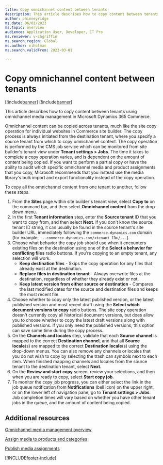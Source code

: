 ```yaml
---
title: Copy omnichannel content between tenants
description: This article describes how to copy content between tenants using omnichannel media management in Microsoft Dynamics 365 Commerce.
author: phinneyridge
ms.date: 06/01/2023
ms.topic: overview
audience: Application User, Developer, IT Pro
ms.reviewer: v-chgriffin
ms.search.region: Global
ms.author: niholman
ms.search.validFrom: 2023-03-01

---
```


# Copy omnichannel content between tenants

[!include[banner](../includes/banner.md)]
[!include[banner](../includes/preview-banner.md)]

This article describes how to copy content between tenants using omnichannel media management in Microsoft Dynamics 365 Commerce.

Omnichannel content can be copied across tenants, much like the site copy operation for individual websites in Commerce site builder. The copy process is always initiated from the destination tenant, where you specify a source tenant from which to copy omnichannel content. The copy operation is performed by the CMS job service which can be monitored from site builder's tenant view under **Tenant settings \> Jobs**. The time it takes to complete a copy operation varies, and is dependent on the amount of content being copied. If you want to perform a partial copy or have the ability to audit which specific omnichannel media and product assignments that you copy, Microsoft recommends that you instead use the media library's bulk import and export functionality instead of the copy operation.

To copy all the omnichannel content from one tenant to another, follow these steps.

1. From the **Sites** page within site builder's tenant view, select **Copy to** on the command bar, and then select **Omnichannel content** from the drop-down menu.
2. In the first **Tenant information** step, enter the **Source tenant** ID that you want to copy from, and then select **Next**. If you don't know the source tenant ID string, it can usually be found in the source tenant's site builder URL, immediately following the `commerce.dynamics.com` domain (for example, `...commerce.dynamics.com/<tenant ID>/...`).
3. Choose what behavior the copy job should use when it encounters existing files on the destination using one of the **Select a behavior for conflicting files** radio buttons. If you're copying to an empty tenant, any selection will work.
    - **Keep destination files** - Skips the copy operation for any files that already exist at the destination.
    - **Replace files in destination tenant** - Always overwrite files at the destination, regardless of whether they already exist or not.
    - **Keep latest version from either source or destination** - Compares the last modified dates for the source and destination files and keeps the most recent file.  
5. Choose whether to copy only the latest published version, or the latest published version and most recent draft using the **Select which document versions to copy** radio buttons. The site copy operation doesn't currently copy all historical document versions, but does allow you to choose whether to copy the latest draft versions along with published versions. If you only need the published versions, this option can save some time during the copy process.
6. On the **Channels and locales** step, validate that each **Source channel** is mapped to the correct **Destination channel**, and that all **Source locale**(s) are mapped to the correct **Destination locale**(s) using the drop-down menus. You can also remove any channels or locales that you do not wish to copy by selecting the trash can symbols next to each item. When finished mapping channels and locales from the source tenant to the destination tenant, select **Next**.
7. On the **Review and start copy** screen, review your selections, and then when you are ready to copy, select **Start copy job**.
8. To monitor the copy job progress, you can either select the link in the job queue notification from **Notifications** (bell icon) on the upper right, or on the lower left of navigation pane, go to **Tenant settings \> Jobs**. Job completion times will vary based on whether you have other tenant jobs in the queue, and the amount of content being copied.

## Additional resources

[Omnichannel media management overview](omnichannel-media-management-overview.md)

[Assign media to products and categories](assign-media-omnichannel.md)

[Publish media assignments](publish-media-omnichannel.md)


[!INCLUDE[footer-include](../includes/footer-banner.md)]
